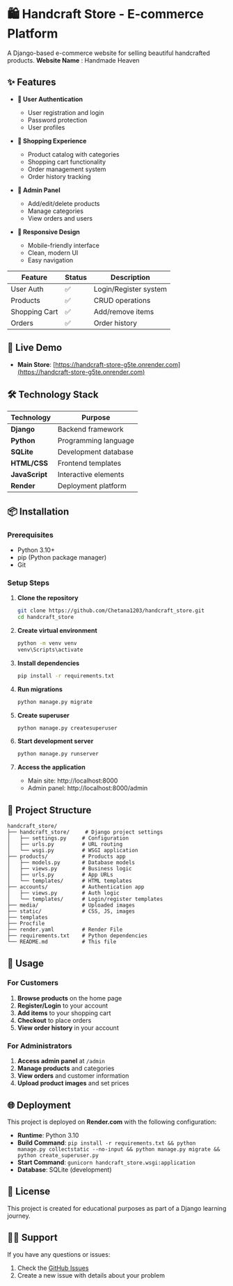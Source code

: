 # 🛍️ Handcraft Store - E-commerce Platform

A Django-based e-commerce website for selling beautiful handcrafted products.
**Website Name** : Handmade Heaven

## ✨ Features

- **👥 User Authentication**
  - User registration and login
  - Password protection
  - User profiles

- **🛒 Shopping Experience**
  - Product catalog with categories
  - Shopping cart functionality
  - Order management system
  - Order history tracking

- **🎨 Admin Panel**
  - Add/edit/delete products
  - Manage categories
  - View orders and users

- **📱 Responsive Design**
  - Mobile-friendly interface
  - Clean, modern UI
  - Easy navigation
    
| Feature | Status | Description |
|---------|--------|-------------|
| User Auth | ✅ | Login/Register system |
| Products | ✅ | CRUD operations |
| Shopping Cart | ✅ | Add/remove items |
| Orders | ✅ | Order history |
## 🚀 Live Demo

- **Main Store**: [https://handcraft-store-g5te.onrender.com](https://handcraft-store-g5te.onrender.com)

## 🛠️ Technology Stack

| Technology | Purpose |
|------------|---------|
| **Django** | Backend framework |
| **Python** | Programming language |
| **SQLite** | Development database |
| **HTML/CSS** | Frontend templates |
| **JavaScript** | Interactive elements |
| **Render** | Deployment platform |

## 📦 Installation

### Prerequisites
- Python 3.10+
- pip (Python package manager)
- Git

### Setup Steps

1. **Clone the repository**
   ```bash
   git clone https://github.com/Chetana1203/handcraft_store.git
   cd handcraft_store
   ```

2. **Create virtual environment**
   ```bash
   python -m venv venv
   venv\Scripts\activate
   ```

3. **Install dependencies**
   ```bash
   pip install -r requirements.txt
   ```

4. **Run migrations**
   ```bash
   python manage.py migrate
   ```

5. **Create superuser**
   ```bash
   python manage.py createsuperuser
   ```

6. **Start development server**
   ```bash
   python manage.py runserver
   ```

7. **Access the application**
   - Main site: http://localhost:8000
   - Admin panel: http://localhost:8000/admin

## 📁 Project Structure

```
handcraft_store/
├── handcraft_store/     # Django project settings
│   ├── settings.py     # Configuration
│   ├── urls.py         # URL routing
│   └── wsgi.py         # WSGI application
├── products/           # Products app
│   ├── models.py       # Database models
│   ├── views.py        # Business logic
│   ├── urls.py         # App URLs
│   └── templates/      # HTML templates
├── accounts/           # Authentication app
│   ├── views.py        # Auth logic
│   └── templates/      # Login/register templates
├── media/              # Uploaded images
├── static/             # CSS, JS, images
├── templates         
├── Procfile
├── render.yaml         # Render File
├── requirements.txt    # Python dependencies
└── README.md           # This file
```

## 🎯 Usage

### For Customers
1. **Browse products** on the home page
2. **Register/Login** to your account
3. **Add items** to your shopping cart
4. **Checkout** to place orders
5. **View order history** in your account

### For Administrators
1. **Access admin panel** at `/admin`
2. **Manage products** and categories
3. **View orders** and customer information
4. **Upload product images** and set prices

## 🌐 Deployment

This project is deployed on **Render.com** with the following configuration:

- **Runtime**: Python 3.10
- **Build Command**: `pip install -r requirements.txt && python manage.py collectstatic --no-input && python manage.py migrate && python create_superuser.py`
- **Start Command**: `gunicorn handcraft_store.wsgi:application`
- **Database**: SQLite (development)


## 📝 License

This project is created for educational purposes as part of a Django learning journey.

## 🙋‍♂️ Support

If you have any questions or issues:

1. Check the [GitHub Issues](https://github.com/Chetana1203/handcraft_store/issues)
2. Create a new issue with details about your problem

